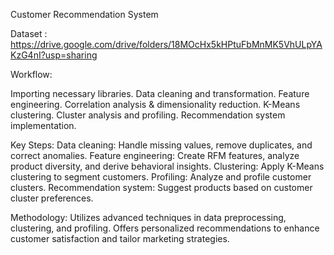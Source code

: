 Customer Recommendation System

Dataset : https://drive.google.com/drive/folders/18MOcHx5kHPtuFbMnMK5VhULpYAKzG4nI?usp=sharing

Workflow:

Importing necessary libraries.
Data cleaning and transformation.
Feature engineering.
Correlation analysis & dimensionality reduction.
K-Means clustering.
Cluster analysis and profiling.
Recommendation system implementation.

Key Steps:
Data cleaning: Handle missing values, remove duplicates, and correct anomalies.
Feature engineering: Create RFM features, analyze product diversity, and derive behavioral insights.
Clustering: Apply K-Means clustering to segment customers.
Profiling: Analyze and profile customer clusters.
Recommendation system: Suggest products based on customer cluster preferences.

Methodology:
Utilizes advanced techniques in data preprocessing, clustering, and profiling.
Offers personalized recommendations to enhance customer satisfaction and tailor marketing strategies.

